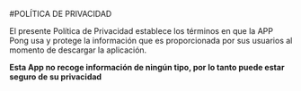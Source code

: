 #POLÍTICA DE PRIVACIDAD

 El presente Política de Privacidad establece los términos en que la APP Pong usa y protege la información que es proporcionada 
 por sus usuarios al momento de descargar la aplicación.
 
 **Esta App no recoge información de ningún tipo, por lo tanto puede estar seguro de su privacidad**